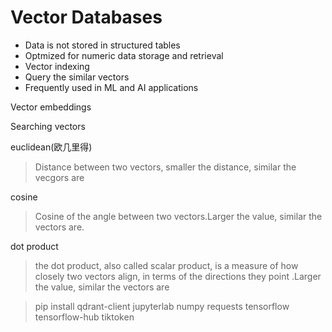 # Vector Databases

+ Data is not stored in structured tables
+ Optmized for numeric data storage and retrieval
+ Vector indexing
+ Query the similar vectors
+ Frequently used in ML and AI applications

Vector embeddings


Searching vectors

euclidean(欧几里得)

> Distance between two vectors, smaller the distance, similar the vecgors are

cosine

> Cosine of the angle between two vectors.Larger the value, similar the vectors are.


dot product

> the dot product, also called scalar product, is a measure of how closely two vectors align, in terms of the directions they point .Larger the value, similar the vectors are



> pip install qdrant-client jupyterlab numpy requests tensorflow tensorflow-hub tiktoken

